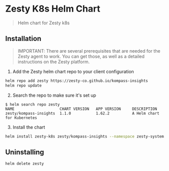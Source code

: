 # Zesty K8s Helm Chart

> Helm chart for Zesty k8s

## Installation

> IMPORTANT: There are several prerequisites that are needed for the Zesty
> agent to work. You can get those, as well as a detailed instructions on
> the Zesty platform.

1. Add the Zesty helm chart repo to your client configuration
```sh
helm repo add zesty https://zesty-co.github.io/kompass-insights
helm repo update
```
2. Search the repo to make sure it's set up
```
$ helm search repo zesty
NAME                    CHART VERSION   APP VERSION     DESCRIPTION
zesty/kompass-insights  1.1.0           1.62.2          A Helm chart for Kubernetes
```
3. Install the chart
```sh
helm install zesty-k8s zesty/kompass-insights --namespace zesty-system --create-namespace -f values.yaml
```

## Uninstalling
```sh
helm delete zesty
```
